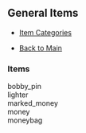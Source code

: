 ## General Items

- [Item Categories](../ITEMS.md)

- [Back to Main](../../README.md)

### Items

bobby_pin  
lighter  
marked_money  
money  
moneybag
